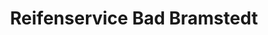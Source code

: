 ---
title: "Reifenservice Bad Bramstedt"
url: /bad-bramstedt/reifenservice-bad-bramstedt/
shop: Reifen
---